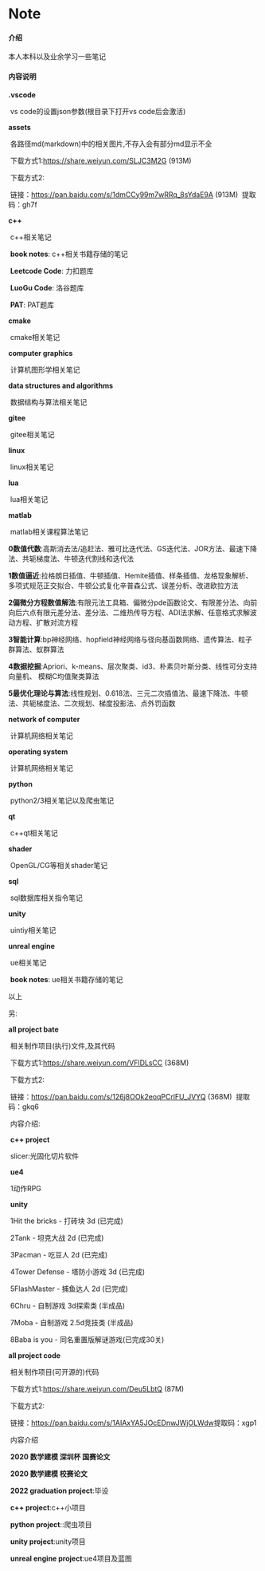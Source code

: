 # Note

#### 介绍

本人本科以及业余学习一些笔记

#### 内容说明

**.vscode**

​	vs code的设置json参数(根目录下打开vs code后会激活)

**assets**

​	各路径md(markdown)中的相关图片,不存入会有部分md显示不全

​	下载方式1:https://share.weiyun.com/SLJC3M2G (913M)

​	下载方式2:

​		链接：https://pan.baidu.com/s/1dmCCy99m7wRRq_8sYdaE9A (913M)
​		提取码：gh7f

**c++**

​	c++相关笔记

​	**book notes**:	c++相关书籍存储的笔记

​	**Leetcode Code**:	力扣题库

​	**LuoGu Code**:	洛谷题库

​	**PAT**:	PAT题库

**cmake**

​	cmake相关笔记

**computer graphics**

​	计算机图形学相关笔记

**data structures and algorithms**

​	数据结构与算法相关笔记

**gitee**

​	gitee相关笔记

**linux**

​	linux相关笔记

**lua**

​	lua相关笔记

**matlab**

​	matlab相关课程算法笔记

​	**0数值代数**:高斯消去法/追赶法、雅可比迭代法、GS迭代法、JOR方法、最速下降法、共轭梯度法、牛顿迭代割线和迭代法

​	**1数值逼近**:拉格朗日插值、牛顿插值、Hemite插值、样条插值、龙格现象解析、多项式规范正交拟合、牛顿公式复化辛普森公式、误差分析、改进欧拉方法

​	**2偏微分方程数值解法**:有限元法工具箱、偏微分pde函数论文、有限差分法、向前向后六点有限元差分法、差分法、二维热传导方程、ADI法求解、任意格式求解波动方程、扩散对流方程

​	**3智能计算**:bp神经网络、hopfield神经网络与径向基函数网络、遗传算法、粒子群算法、蚁群算法

​	**4数据挖掘**:Apriori、k-means、层次聚类、id3、朴素贝叶斯分类、线性可分支持向量机、 模糊C均值聚类算法

​	**5最优化理论与算法**:线性规划、0.618法、三元二次插值法、最速下降法、牛顿法、共轭梯度法、二次规划、梯度投影法、点外罚函数

**network of computer**

​	计算机网络相关笔记

**operating system**

​	计算机网络相关笔记

**python**

​	python2/3相关笔记以及爬虫笔记

**qt**

​	c++qt相关笔记

**shader**

​	OpenGL/CG等相关shader笔记

**sql**

​	sql数据库相关指令笔记

**unity**

​	uintiy相关笔记

**unreal engine**

​	ue相关笔记

​	**book notes**: ue相关书籍存储的笔记



以上



另:

**all project bate**

​	相关制作项目(执行)文件,及其代码

​	下载方式1:https://share.weiyun.com/VFlDLsCC (368M)

​	下载方式2:

​		链接：https://pan.baidu.com/s/126j8OOk2eoqPCrlFU_JVYQ (368M)
​		提取码：gkq6

​	内容介绍:

​		**c++ project** 

​			slicer:光固化切片软件

​		**ue4**

​			1动作RPG

​		**unity**

​			1Hit the bricks - 打砖块 3d (已完成)

​			2Tank - 坦克大战 2d (已完成)

​			3Pacman - 吃豆人 2d (已完成)

​			4Tower Defense - 塔防小游戏 3d (已完成)

​			5FlashMaster - 捕鱼达人 2d (已完成)

​			6Chru - 自制游戏 3d探索类 (半成品)

​			7Moba - 自制游戏 2.5d竞技类 (半成品)

​			8Baba is you - 同名重置版解谜游戏(已完成30关)



**all project code**

​	相关制作项目(可开源的)代码

​	下载方式1:https://share.weiyun.com/Deu5LbtQ (87M)

​	下载方式2:

​		链接：https://pan.baidu.com/s/1AIAxYA5JOcEDnwJWjOLWdw 
​		提取码：xgp1

​	内容介绍

​	**2020 数学建模 深圳杯 国赛论文**

​	**2020 数学建模 校赛论文**

​	**2022 graduation project**:毕设

​	**c++ project**:c++小项目

​	**python project**::爬虫项目

​	**unity project**:unity项目

​	**unreal engine project**:ue4项目及蓝图
